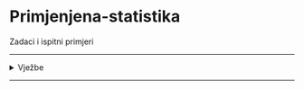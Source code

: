 # Primjenjena-statistika

Zadaci i ispitni primjeri 
<hr>
<details>
  <summary>Vježbe</summary>
<br>
  
  [Vježbe 1](https://github.com/saranur/Primjenjena-statistika/blob/main/Vje%C5%BEbe/Vje%C5%BEba%201/1_Vjezbe_Rjesenje.xlsx?raw=true) ~ [Postavka](https://github.com/saranur/Primjenjena-statistika/blob/main/Vje%C5%BEbe/Vje%C5%BEba%201/1_Vjezbe_Postavka.xlsx?raw=true) 
  
  [Vježbe 2](https://github.com/saranur/Primjenjena-statistika/blob/main/Vje%C5%BEbe/Vje%C5%BEba%202/2_Vjezbe_Rjesenje.xlsx?raw=true)
  
[Vježbe 3](https://github.com/saranur/Primjenjena-statistika/blob/main/Vje%C5%BEbe/Vje%C5%BEba%203/V3_Vjezba3.xlsx?raw=true) ~ [Dodatna vježba](https://github.com/saranur/Primjenjena-statistika/blob/main/Vje%C5%BEbe/Vje%C5%BEba%203/Vjezbe3.xlsx?raw=true) 
  

 
  </details>
  <hr>
